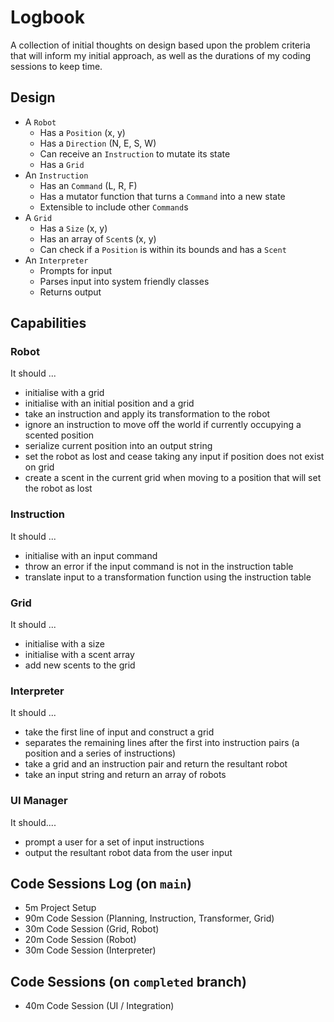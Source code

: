# Logbook

A collection of initial thoughts on design based upon the problem criteria that will inform my initial approach, as well as the durations of my coding sessions to keep time.

## Design

- A `Robot`
  - Has a `Position` (x, y)
  - Has a `Direction` (N, E, S, W)
  - Can receive an `Instruction` to mutate its state
  - Has a `Grid` 
- An `Instruction`
  - Has an `Command` (L, R, F)
  - Has a mutator function that turns a `Command` into a new state
  - Extensible to include other `Command`s
- A `Grid`
  - Has a `Size` (x, y)
  - Has an array of `Scent`s (x, y)
  - Can check if a `Position` is within its bounds and has a `Scent`
- An `Interpreter`
  - Prompts for input
  - Parses input into system friendly classes
  - Returns output

## Capabilities

### Robot
It should ...
- initialise with a grid
- initialise with an initial position and a grid
- take an instruction and apply its transformation to the robot
- ignore an instruction to move off the world if currently occupying a scented position
- serialize current position into an output string
- set the robot as lost and cease taking any input if position does not exist on grid
- create a scent in the current grid when moving to a position that will set the robot as lost

### Instruction
It should ...
- initialise with an input command
- throw an error if the input command is not in the instruction table
- translate input to a transformation function using the instruction table

### Grid
It should ...
- initialise with a size 
- initialise with a scent array
- add new scents to the grid

### Interpreter
It should ...
- take the first line of input and construct a grid
- separates the remaining lines after the first into instruction pairs (a position and a series of instructions)
- take a grid and an instruction pair and return the resultant robot
- take an input string and return an array of robots

### UI Manager
It should....
- prompt a user for a set of input instructions
- output the resultant robot data from the user input

## Code Sessions Log (on `main`)
- 5m Project Setup
- 90m Code Session (Planning, Instruction, Transformer, Grid)
- 30m Code Session (Grid, Robot)
- 20m Code Session (Robot)
- 30m Code Session (Interpreter)

## Code Sessions (on `completed` branch)
- 40m Code Session (UI / Integration)